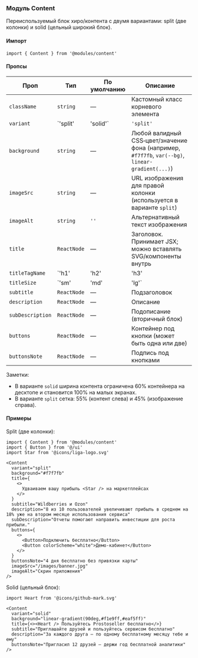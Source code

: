 ### Модуль Content

Переиспользуемый блок хиро/контента с двумя вариантами: split (две колонки) и solid (цельный широкий блок).

#### Импорт

```tsx
import { Content } from '@modules/content'
```

#### Пропсы

| Проп | Тип | По умолчанию | Описание |
| - | - | - | - |
| `className` | `string` | — | Кастомный класс корневого элемента |
| `variant` | `'split' | 'solid'` | `'split'` | Тип раскладки: split — две колонки 55%/45%, solid — один контейнер |
| `background` | `string` | — | Любой валидный CSS‑цвет/значение фона (например, `#f7f7fb`, `var(--bg)`, `linear-gradient(...)`) |
| `imageSrc` | `string` | — | URL изображения для правой колонки (используется в варианте `split`) |
| `imageAlt` | `string` | `''` | Альтернативный текст изображения |
| `title` | `ReactNode` | — | Заголовок. Принимает JSX; можно вставлять SVG/компоненты внутрь |
| `titleTagName` | `'h1' | 'h2' | 'h3' | 'h4'` | `'h2'` | HTML‑тег заголовка |
| `titleSize` | `'sm' | 'md' | 'lg'` | `'md'` | Визуальный размер заголовка |
| `subtitle` | `ReactNode` | — | Подзаголовок |
| `description` | `ReactNode` | — | Описание |
| `subDescription` | `ReactNode` | — | Подописание (вторичный блок) |
| `buttons` | `ReactNode` | — | Контейнер под кнопки (может быть одна или две) |
| `buttonsNote` | `ReactNode` | — | Подпись под кнопками |

Заметки:
- В варианте `solid` ширина контента ограничена 60% контейнера на десктопе и становится 100% на малых экранах.
- В варианте `split` сетка: 55% (контент слева) и 45% (изображение справа).

#### Примеры

Split (две колонки):
```tsx
import { Content } from '@modules/content'
import { Button } from '@/ui'
import Star from '@icons/liga-logo.svg'

<Content
  variant="split"
  background="#f7f7fb"
  title={
    <>
      Удваиваем вашу прибыль <Star /> на маркетплейсах
    </>
  }
  subtitle="Wildberries и Ozon"
  description="8 из 10 пользователей увеличивают прибыль в среднем на 18% уже на втором месяце использования сервиса"
  subDescription="Отчеты помогают направить инвестиции для роста прибыли."
  buttons={
    <>
      <Button>Подключить бесплатно</Button>
      <Button colorScheme="white">Демо-кабинет</Button>
    </>
  }
  buttonsNote="4 дня бесплатно без привязки карты"
  imageSrc="/images/banner.jpg"
  imageAlt="Скрин приложения"
/>
```

Solid (цельный блок):
```tsx
import Heart from '@icons/github-mark.svg'

<Content
  variant="solid"
  background="linear-gradient(90deg,#f1e9ff,#eaf5ff)"
  title={<><Heart /> Пользуйтесь Prostoseller бесплатно</>}
  subtitle="Приглашайте друзей и пользуйтесь сервисом бесплатно"
  description="За каждого друга — по одному бесплатному месяцу тебе и ему"
  buttonsNote="Пригласил 12 друзей — держи год бесплатной аналитики"
/>
```


